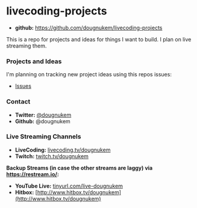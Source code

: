 # livecoding-projects

- **github:** https://github.com/dougnukem/livecoding-projects

This is a repo for projects and ideas for things I want to build. I plan on live streaming them.

### Projects and Ideas

I'm planning on tracking new project ideas using this repos issues:
- [Issues](https://github.com/dougnukem/livecoding-projects/issues)

### Contact

- **Twitter:**  [@dougnukem](twitter.com/dougnukem)
- **Github:** @dougnukem

### Live Streaming Channels

- **LiveCoding:** [livecoding.tv/dougnukem](livecoding.tv/dougnukem)
- **Twitch:** [twitch.tv/dougnukem](twitch.tv/dougnukem)

**Backup Streams (in case the other streams are laggy) via https://restream.io/:**
- **YouTube Live:** [tinyurl.com/live-dougnukem](tinyurl.com/live-dougnukem)
- **Hitbox:** [http://www.hitbox.tv/dougnukem](http://www.hitbox.tv/dougnukem)
